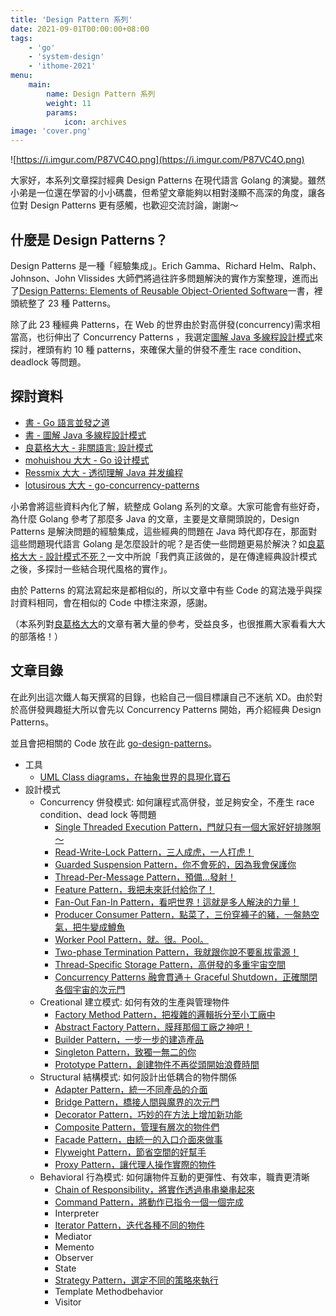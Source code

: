 ```yaml
---
title: 'Design Pattern 系列'
date: 2021-09-01T00:00:00+08:00
tags:
    - 'go'
    - 'system-design'
    - 'ithome-2021'
menu:
    main:
        name: Design Pattern 系列
        weight: 11
        params:
            icon: archives
image: 'cover.png'
---
```


![https://i.imgur.com/P87VC4O.png](https://i.imgur.com/P87VC4O.png)

大家好，本系列文章探討經典 Design Patterns 在現代語言 Golang 的演變。雖然小弟是一位還在學習的小小碼農，但希望文章能夠以相對淺顯不高深的角度，讓各位對
Design Patterns 更有感觸，也歡迎交流討論，謝謝～

## 什麼是 Design Patterns？

Design Patterns 是一種「經驗集成」。Erich Gamma、Richard Helm、Ralph、Johnson、John Vlissides 大師們將過往許多問題解決的實作方案整理，進而出了[Design Patterns: Elements of Reusable Object-Oriented
Software](https://zh.wikipedia.org/wiki/%E8%AE%BE%E8%AE%A1%E6%A8%A1%E5%BC%8F%EF%BC%9A%E5%8F%AF%E5%A4%8D%E7%94%A8%E9%9D%A2%E5%90%91%E5%AF%B9%E8%B1%A1%E8%BD%AF%E4%BB%B6%E7%9A%84%E5%9F%BA%E7%A1%80)一書，裡頭統整了 23 種 Patterns。

除了此 23 種經典 Patterns，在 Web 的世界由於對高併發(concurrency)需求相當高，也衍伸出了 Concurrency
Patterns ，我選定[圖解 Java 多線程設計模式](https://www.tenlong.com.tw/products/9787115462749)來探討，裡頭有約 10 種 patterns，來確保大量的併發不產生 race condition、deadlock 等問題。

## 探討資料

- [書 - Go 語言並發之道](https://www.tenlong.com.tw/products/9787519824945)
- [書 - 圖解 Java 多線程設計模式](https://www.tenlong.com.tw/products/9787115462749)
- [良葛格大大 - 非關語言: 設計模式](https://openhome.cc/Gossip/DesignPattern/)
- [mohuishou 大大 - Go 设计模式](https://lailin.xyz/post/go-design-pattern.html)
- [Ressmix 大大 - 透彻理解 Java 并发编程](https://segmentfault.com/blog/ressmix_multithread)
- [lotusirous 大大 - go-concurrency-patterns](https://github.com/lotusirous/go-concurrency-patterns)

小弟會將這些資料內化了解，統整成 Golang
系列的文章。大家可能會有些好奇，為什麼 Golang 參考了那麼多 Java 的文章，主要是文章開頭說的，Design Patterns 是解決問題的經驗集成，這些經典的問題在 Java
時代即存在，那面對這些問題現代語言 Golang
是怎麼設計的呢？是否使一些問題更易於解決？如[良葛格大大 - 設計模式不死？](https://www.ithome.com.tw/voice/89076)一文中所說「我們真正該做的，是在傳達經典設計模式之後，多探討一些結合現代風格的實作」。

由於 Patterns 的寫法寫起來是都相似的，所以文章中有些 Code
的寫法幾乎與探討資料相同，會在相似的 Code 中標注來源，感謝。

（本系列對[良葛格大大](https://openhome.cc/Gossip/index.html)的文章有著大量的參考，受益良多，也很推薦大家看看大大的部落格！）

## 文章目錄

在此列出這次鐵人每天撰寫的目錄，也給自己一個目標讓自己不迷航 XD。由於對於高併發興趣挺大所以會先以 Concurrency Patterns 開始，再介紹經典 Design Patterns。

並且會把相關的 Code 放在此 [go-design-patterns](https://github.com/superj80820/go-design-patterns)。

- 工具
  - [UML Class diagrams，在抽象世界的具現化寶石](https://superj80820.github.io/blog.messfar.com/post/design-pattern/go-design-pattern-13-uml-class-diagrams)
- 設計模式
  - Concurrency 併發模式: 如何讓程式高併發，並足夠安全，不產生 race
  condition、dead lock 等問題
      - [Single Threaded Execution Pattern，門就只有一個大家好好排隊啊～](https://superj80820.github.io/blog.messfar.com/post/design-pattern/go-design-pattern-2-single-threaded-execution-pattern)
      - [Read-Write-Lock Pattern，三人成虎，一人打虎！](https://superj80820.github.io/blog.messfar.com/post/design-pattern/go-design-pattern-3-read-write-lock-pattern)
      - [Guarded Suspension Pattern，你不會死的，因為我會保護你](https://superj80820.github.io/blog.messfar.com/post/design-pattern/go-design-pattern-4-guarded-suspension-pattern)
      - [Thread-Per-Message Pattern，預備…發射！](https://superj80820.github.io/blog.messfar.com/post/design-pattern/go-design-pattern-5-thread-per-message-pattern)
      - [Feature Pattern，我把未來託付給你了！](https://superj80820.github.io/blog.messfar.com/post/design-pattern/go-design-pattern-6-feature-pattern)
      - [Fan-Out Fan-In Pattern，看吧世界！這就是多人解決的力量！](https://superj80820.github.io/blog.messfar.com/post/design-pattern/go-design-pattern-7-fan-out-fan-In-pattern)
      - [Producer Consumer Pattern，點菜了，三份穿褲子的豬，一盤熱空氣，把牛變成鱒魚](https://superj80820.github.io/blog.messfar.com/post/design-pattern/go-design-pattern-8-producer-consumer-pattern)
      - [Worker Pool Pattern，就。很。Pool。](https://superj80820.github.io/blog.messfar.com/post/design-pattern/go-design-pattern-9-worker-pool-pattern)
      - [Two-phase Termination Pattern，我就跟你說不要亂拔電源！](https://superj80820.github.io/blog.messfar.com/post/design-pattern/go-design-pattern-10-two-phase-termination-pattern)
      - [Thread-Specific Storage Pattern，高併發的多重宇宙空間](https://superj80820.github.io/blog.messfar.com/post/design-pattern/go-design-pattern-11-thread-specific-storage-pattern)
      - [Concurrency Patterns 融會貫通＋ Graceful Shutdown，正確關閉各個宇宙的次元門](https://superj80820.github.io/blog.messfar.com/post/design-pattern/go-design-pattern-12-concurrency-patterns)
  - Creational 建立模式: 如何有效的生產與管理物件
      - [Factory Method Pattern，把複雜的邏輯拆分至小工廠中](https://superj80820.github.io/blog.messfar.com/post/design-pattern/go-design-pattern-15-factory-method-pattern)
      - [Abstract Factory Pattern，膜拜那個工廠之神吧！](https://superj80820.github.io/blog.messfar.com/post/design-pattern/go-design-pattern-16-abstract-factory-pattern)
      - [Builder Pattern，一步一步的建造產品](https://superj80820.github.io/blog.messfar.com/post/design-pattern/go-design-pattern-17-builder-pattern)
      - [Singleton Pattern，致獨一無二的你](https://superj80820.github.io/blog.messfar.com/post/design-pattern/go-design-pattern-18-singleton-pattern)
      - [Prototype Pattern，創建物件不再從頭開始浪費時間](https://superj80820.github.io/blog.messfar.com/post/design-pattern/go-design-pattern-19-prototype-pattern)
  - Structural 結構模式: 如何設計出低耦合的物件關係
      - [Adapter Pattern，統一不同產品的介面](go-design-pattern-20-adapter-pattern)
      - [Bridge Pattern，橋接人間與魔界的次元門](go-design-pattern-21-bridge-pattern)
      - [Decorator Pattern，巧妙的在方法上增加新功能](go-design-pattern-22-decorator-pattern)
      - [Composite Pattern，管理有層次的物件們](go-design-pattern-24-composite-pattern)
      - [Facade Pattern，由統一的入口介面來做事](go-design-pattern-23-facade-pattern)
      - [Flyweight Pattern，節省空間的好幫手](go-design-pattern-25-flyweight-pattern)
      - [Proxy Pattern，讓代理人操作實際的物件](go-design-pattern-26-proxy-pattern)
  - Behavioral 行為模式: 如何讓物件互動的更彈性、有效率，職責更清晰
      - [Chain of Responsibility，將實作透過串串樂串起來](go-design-pattern-27-chain-of-responsibility)
      - [Command Pattern，將動作已指令一個一個完成](go-design-pattern-28-command-pattern)
      - Interpreter
      - [Iterator Pattern，迭代各種不同的物件](go-design-pattern-29-iterator-pattern)
      - Mediator
      - Memento
      - Observer
      - State
      - [Strategy Pattern，選定不同的策略來執行](go-design-pattern-30-strategy-pattern)
      - Template Methodbehavior
      - Visitor